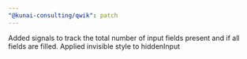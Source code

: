 ```yaml
---
"@kunai-consulting/qwik": patch
---
```


Added signals to track the total number of input fields present and if all fields are filled. Applied invisible style to hiddenInput
